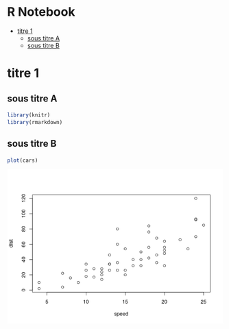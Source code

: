R Notebook
================

  - [titre 1](#titre-1)
      - [sous titre A](#sous-titre-a)
      - [sous titre B](#sous-titre-b)

# titre 1

## sous titre A

``` r
library(knitr)
library(rmarkdown)
```

## sous titre B

``` r
plot(cars)
```

![](test_files/figure-gfm/unnamed-chunk-2-1.png)<!-- -->
